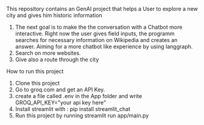 This repository contains an GenAI project that helps a User to explore a new city and gives him historic information

1) The next goal is to make the the conversation with a Chatbot more interactive. Right now the user gives field inputs, the programm searches for necessary information on Wikipedia and creates an answer. Aiming for a more chatbot like experience by using langgraph.
2) Search on more websites.
3) Give also a route through the city



How to run this project

1) Clone this project 
2) Go to groq.com and get an API Key. 
3) create a file called .env in the App folder and write GROQ_API_KEY="your api key here"
4) Install streamlit with : pip install streamlit_chat 
5) Run this project by running streamlit run app/main.py
